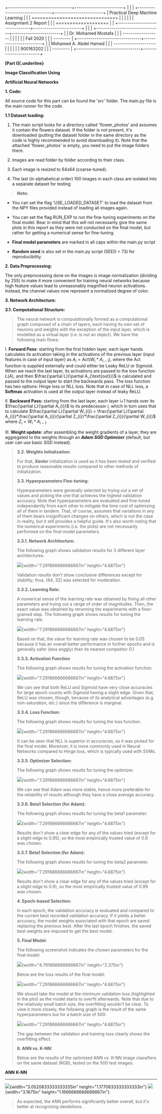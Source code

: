 +---------------------------------+-------------------------+
|                                 |                         |
+---------------------------------+-------------------------+
| Practical Deep Machine Learning |                         |
| =============================== |                         |
|                                 |                         |
| Assignment 2 Report             |                         |
| ===================             |                         |
+---------------------------------+-------------------------+
|                                 |                         |
+---------------------------------+-------------------------+
|                                 | Dr. Mohamed Mostafa     |
|                                 | -------------------     |
|                                 |                         |
|                                 | Fall 2020               |
|                                 | ---------               |
+---------------------------------+-------------------------+
|                                 | Mohamed A. Abdel Hamed  |
|                                 | ----------------------  |
|                                 |                         |
|                                 | 900163202               |
|                                 | ---------               |
+---------------------------------+-------------------------+

**[Part I]{.underline}**

**Image Classification Using**

**Artificial Neural Networks**

**1. Code:**

All source code for this part can be found the 'src' folder. The main.py
file is the main runner for the code.

**1.1 Dataset loading:**

1.  The main script looks for a directory called 'flower\_photos' and
    assumes it contain the flowers dataset. If the folder is not
    present, it's downloaded (putting the dataset folder in the same
    directory as the code is highly recommended to avoid downloading
    it). Note that the attached 'flower\_photos' is empty, you need to
    put the image folders there.

2.  Images are read folder by folder according to their class.

3.  Each image is resized to 64x64 (coarse-tuned).

4.  The last (in alphabetical order) 100 images in each class are
    isolated into a separate dataset for testing

> **Note:**

-   You can set the flag 'USE\_LOADED\_DATASET' to load the dataset from
    the NPY files provided instead of loading all images again.

-   You can set the flag RUN\_EXP to run the fine-tuning experiments on
    the final model. Bear in mind that this will not necessarily give
    the same plots in this report as they were not conducted on the
    final model, but rather for getting a numerical sense for
    fine-tuning.

-   **Final model parameters** are marked in all caps within the main.py
    script

-   **Random seed** is also set in the main.py script (SEED = 73) for
    reproducibility.

**2. Data Preprocessing:**

The only preprocessing done on the images is image normalization
(dividing by 255) to make it more convenient for training neural
networks because high feature values lead to unreasonably magnified
neuron activations. Instead, the channel values now represent a
normalized degree of color.

**3. Network Architecture:**

**3.1. Computational Structure:**

> The neural network is computationally formed as a computational graph
> composed of a chain of layers, each having its own set of neurons and
> weights with the exception of the input layer, which is modelled as a
> virtual layer (i.e. is not an object). We have the following main
> flows:

I.  **Forward Pass**: starting from the first hidden layer, each layer
    hands calculates its activation taking in the activations of the
    previous layer (input features in case of input layer) as
    $A_{i} = Act(W_{i}*A_{i - 1})$, where the $\text{Act}$ function is
    supplied externally and could either be Leaky ReLU or Sigmoid. When
    we reach the last layer, its activations are passed to the loss
    function $L\left( A \right)$, and then
    $\frac{\partial L}{\partial A_{\text{out}}}$ is calculated and
    passed to the output layer to start the backwards pass. The loss
    function has two options: Hinge loss or NLL loss. Note that in case
    of NLL loss, a **Softmax** activation is used at the output layer
    instead of leaky ReLU.

II. **Backward Pass:** starting from the last layer, each layer i+1
    hands over its $\frac{\partial L}{\partial A_{i}}$ to its
    predecessor $i$, which in turn uses that to calculate
    $\frac{\partial L}{\partial W_{i}} = \frac{\partial L}{\partial A_{i}}*\frac{\partial A_{i}}{\partial Z_{i}}*\frac{\partial Z_{i}}{\partial W_{i}}$
    where $Z_{i} = W_{i}*A_{i - 1}$

III. **Weight update:** after assembling the weight gradients of a
     layer, they are aggregated to the weights through an ***Adam SGD
     Optimizer*** (default, but user can use basic SGD instead).

> **3.2. Weights Initialization:**
>
> For that, ***Xavier*** initialization is used as it has been tested
> and verified to produce reasonable results compared to other methods
> of initialization.
>
> **3.3. Hyperparameters Fine-tuning:**
>
> Hyperparameters were generally selected by trying out a set of values
> and picking the one that achieves the highest validation accuracy.
> Note that hyperparameters are evaluated and fine-tuned independently
> from each other to mitigate the time cost of optimizing all of them in
> tandem. That, of course, assumes that variations in any of them bears
> insignificant changes on others, which is not the case in reality, but
> it still provides a helpful guide. It's also worth noting that the
> numerical experiments (i.e. the plots) are not necessarily performed
> on the final model parameters.
>
> **3.3.1. Network Architecture:**
>
> The following graph shows validation results for 3 different layer
> architectures.
>
> ![](media/image1.png){width="7.291666666666667in" height="4.6875in"}
>
> Validation results don't show conclusive differences except for
> stability; thus, \[64, 32\] was selected for moderation.
>
> **3.3.2. Learning Rate:**
>
> A numerical sense of the learning rate was obtained by fixing all
> other parameters and trying out a range of order of magnitudes. Then,
> the exact value was obtained by rerunning the experiments with a
> finer-grained step. The following graph shows results for tuning the
> learning rate.
>
> ![](media/image2.png){width="7.291666666666667in" height="4.6875in"}
>
> Based on that, the value for learning rate was chosen to be 0.05
> because it has an overall better performance in further epochs and is
> generally safer (less wiggly) than its nearest competitor 0.1
>
> **3.3.3. Activation Function**
>
> The following graph shows results for tuning the activation function.
>
> ![](media/image3.png){width="7.291666666666667in" height="4.6875in"}
>
> We can see that both ReLU and Sigmoid have very close accuracies for
> large epoch counts with Sigmoid having a slight edge. Given that, ReLU
> was chosen, though, because of its analytical advantages (e.g.
> non-saturation, etc.) since the difference is marginal.
>
> **3.3.4. Loss Function:**
>
> The following graph shows results for tuning the loss function.
>
> ![](media/image4.png){width="7.291666666666667in" height="4.6875in"}
>
> It can be seen that NLL is superior in accuracies, so it was picked
> for the final model. Moreover, it is more commonly used in Neural
> Networks compared to Hinge loss, which is typically used with SVMs.
>
> **3.3.5. Optimizer Selection:**
>
> The following graph shows results for tuning the optimizer.
>
> ![](media/image5.png){width="7.291666666666667in" height="4.6875in"}
>
> We can see that Adam was more stable, hence more preferable for the
> reliability of results although they have a close average accuracy.
>
> **3.3.6. Beta1 Selection (for Adam):**
>
> The following graph shows results for tuning the beta1 parameter.
>
> ![](media/image6.png){width="7.291666666666667in" height="4.6875in"}
>
> Results don't show a clear edge for any of the values tried (except
> for a slight edge to 0.95), so the most empirically trusted value of
> 0.9 was chosen.
>
> **3.3.7. Beta1 Selection (for Adam):**
>
> The following graph shows results for tuning the beta2 parameter.
>
> ![](media/image7.png){width="7.291666666666667in" height="4.6875in"}
>
> Results don't show a clear edge for any of the values tried (except
> for a slight edge to 0.9), so the most empirically trusted value of
> 0.99 was chosen.
>
> **4. Epoch-based Selection:**
>
> In each epoch, the validation accuracy is evaluated and compared to
> the current best recorded validation accuracy. If it yields a better
> accuracy, the model weights associated with that epoch are saved
> replacing the previous best. After the last epoch finishes, the saved
> best weights are imposed to get the best model.
>
> **5. Final Model:**
>
> The following screenshot indicates the chosen parameters for the final
> model:
>
> ![](media/image8.png){width="4.791666666666667in" height="2.375in"}
>
> Below are the loss results of the final model:
>
> ![](media/image9.png){width="7.291666666666667in" height="4.6875in"}
>
> We should take the model at the minimum validation loss (highlighted
> in the plot) as the model starts to overfit afterwards. Note that due
> to the relatively small batch size, the overfitting wouldn't be clear.
> To view it more closely, the following graph is the result of the same
> hyperparameters but for a batch size of 500:
>
> ![](media/image10.png){width="7.291666666666667in" height="4.6875in"}
>
> The gap between the validation and training loss clearly shows the
> overfitting effect.
>
> **6. ANN vs. K-NN:**
>
> Below are the results of the optimized ANN vs. K-NN image classifiers
> on the same dataset (RGB), tested on the 500 test images:

  **ANN**                                                                              **K-NN**
  ------------------------------------------------------------------------------------ ------------------------------------------------------------------------
  ![](media/image11.png){width="3.0520833333333335in" height="1.1770833333333333in"}   ![](media/image12.png){width="3.1875in" height="1.1666666666666667in"}

> As expected, the ANN performs significantly better overall, but it's
> better at recognizing dandelions.
